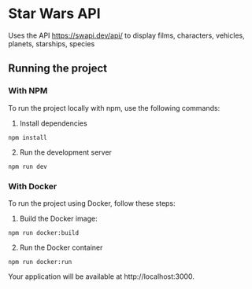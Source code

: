# Star Wars API
Uses the API https://swapi.dev/api/ to display films, characters, vehicles,  planets, starships, species

## Running the project

### With NPM

To run the project locally with npm, use the following commands:

1. Install dependencies

```
npm install
```

2. Run the development server

```
npm run dev
```

### With Docker

To run the project using Docker, follow these steps:

1. Build the Docker image:

```
npm run docker:build
```

2. Run the Docker container

```
npm run docker:run
```

Your application will be available at http://localhost:3000.